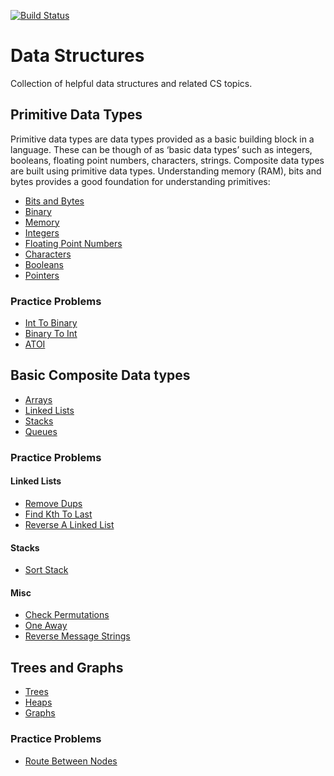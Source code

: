 [![Build Status](https://travis-ci.org/scottberke/data-structures.svg?branch=master)](https://travis-ci.org/scottberke/data-structures)
# Data Structures
Collection of helpful data structures and related CS topics.

## Primitive Data Types
Primitive data types are data types provided as a basic building block in a language. These can be though of as ‘basic data types’ such as integers, booleans, floating point numbers, characters, strings.  Composite data types are built using primitive data types. Understanding memory (RAM), bits and bytes provides a good foundation for understanding primitives:
- [Bits and Bytes](./data_structures/primitives/bits-bytes-binary-memory.md#bits-and-bytes)
- [Binary](./data_structures/primitives/bits-bytes-binary-memory.md#binary)
- [Memory](./data_structures/primitives/bits-bytes-binary-memory.md#memory)
- [Integers](./data_structures/primitives/primitives.md#integers)
- [Floating Point Numbers](./data_structures/primitives/primitives.md#floating-point-numbers)
- [Characters](./data_structures/primitives/primitives.md#characters)
- [Booleans](./data_structures/primitives/primitives.md#booleans)
- [Pointers](./data_structures/primitives/primitives.md#pointers)

### Practice Problems
- [Int To Binary](./practice_problems/primitives/practice_problems.md#int-to-binary)
- [Binary To Int](./practice_problems/primitives/practice_problems.md#binary-to-int)
- [ATOI](./practice_problems/primitives/practice_problems.md#atoi)

## Basic Composite Data types
- [Arrays](./data_structures/basic_composites/array.md)
- [Linked Lists](./data_structures/basic_composites/linked_lists/linked_list.md)
- [Stacks](./data_structures/basic_composites/stacks/stack.md)
- [Queues](./data_structures/basic_composites/queues/queues.md)

### Practice Problems
#### Linked Lists
- [Remove Dups](./practice_problems/linked_lists/practice_problems.md#remove_dups)
- [Find Kth To Last](./practice_problems/linked_lists/practice_problems.md#find-kth-to-last)
- [Reverse A Linked List](./practice_problems/linked_lists/practice_problems.md#reverse-a-linked-list)

#### Stacks
- [Sort Stack](./practice_problems/stacks/practice_problems.md#sort-stack)

#### Misc
- [Check Permutations](./practice_problems/misc/practice_problems.md#check-permutations)
- [One Away](./practice_problems/misc/practice_problems.md#one-away)
- [Reverse Message Strings](./practice_problems/misc/practice_problems.md#reverse-message-strings)

## Trees and Graphs
- [Trees](./data_structures/basic_composites/trees/trees.md)
- [Heaps](./data_structures/basic_composites/trees/trees.md#binary-heap)
- [Graphs](./data_structures/basic_composites/graphs/graphs.md)

### Practice Problems
- [Route Between Nodes](./practice_problems/graphs/practice_problems.md#route-between-nodes)

